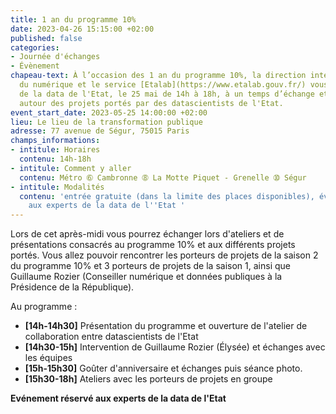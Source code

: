 ```yaml
---
title: 1 an du programme 10%
date: 2023-04-26 15:15:00 +02:00
published: false
categories:
- Journée d'échanges
- Évènement
chapeau-text: À l’occasion des 1 an du programme 10%, la direction interministérielle
  du numérique et le service [Etalab](https://www.etalab.gouv.fr/) vous convie, experts
  de la data de l'Etat, le 25 mai de 14h à 18h, à un temps d’échange et de rencontre
  autour des projets portés par des datascientists de l'Etat.
event_start_date: 2023-05-25 14:00:00 +02:00
lieu: Le lieu de la transformation publique
adresse: 77 avenue de Ségur, 75015 Paris
champs_informations:
- intitule: Horaires
  contenu: 14h-18h
- intitule: Comment y aller
  contenu: Métro ➅ Cambronne ➇ La Motte Piquet - Grenelle ➉ Ségur
- intitule: Modalités
  contenu: 'entrée gratuite (dans la limite des places disponibles), événement réservé
    aux experts de la data de l''Etat '
---
```


Lors de cet après-midi vous pourrez échanger lors d'ateliers et de présentations consacrés au programme 10% et aux différents projets portés. Vous allez pouvoir rencontrer les porteurs de projets de la saison 2 du programme 10% et 3 porteurs de projets de la saison 1, ainsi que Guillaume Rozier (Conseiller numérique et données publiques à la Présidence de la République).

Au programme :
* **[14h-14h30]** Présentation du programme et ouverture de l'atelier de collaboration entre datascientists de l'Etat
* **[14h30-15h]** Intervention de Guillaume Rozier (Élysée) et échanges avec les équipes
* **[15h-15h30]** Goûter d'anniversaire et échanges puis séance photo.
* **[15h30-18h]** Ateliers avec les porteurs de projets en groupe


**Evénement réservé aux experts de la data de l'Etat** 